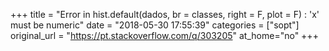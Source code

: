 +++
title = "Error in hist.default(dados, br = classes, right = F, plot = F) : 'x' must be numeric"
date = "2018-05-30 17:55:39"
categories = ["sopt"]
original_url = "https://pt.stackoverflow.com/q/303205"
at_home="no"
+++

